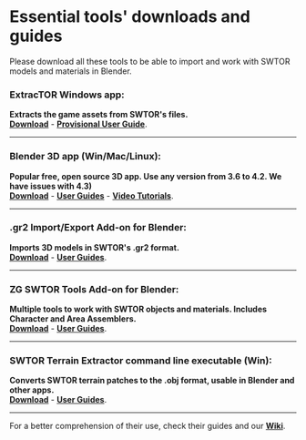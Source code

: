 # Essential tools' downloads and guides
Please download all these tools to be able to import and work with SWTOR models and materials in Blender.

### ExtracTOR Windows app:
**Extracts the game assets from SWTOR's files.**  
  **[Download](https://github.com/UltimaKaosXIII/extracTOR/releases/tag/v1.0.0-a1)** - **[Provisional User Guide](https://github.com/UltimaKaosXIII/extracTOR)**.
  
---
### Blender 3D app (Win/Mac/Linux):  
  **Popular free, open source 3D app. Use any version from 3.6 to 4.2. We have issues with 4.3)**  
  **[Download](https://www.blender.org/download/lts/)** - **[User Guides](https://www.blender.org/support/)** - **[Video Tutorials](https://www.youtube.com/playlist?list=PLa1F2ddGya_-UvuAqHAksYnB0qL9yWDO6)**.

---
### .gr2 Import/Export Add-on for Blender:  
  **Imports 3D models in SWTOR's .gr2 format.**  
  **[Download](https://github.com/SWTOR-Slicers/Granny2-Plug-In-Blender-2.8x/releases/latest)** - **[User Guides](https://github.com/SWTOR-Slicers/Granny2-Plug-In-Blender-2.8x#swtor-granny2-gr2-importexport-add-on-for-blender-28-to-42)**.

---
### ZG SWTOR Tools Add-on for Blender:  
  **Multiple tools to work with SWTOR objects and materials. Includes Character and Area Assemblers.**  
  **[Download](https://github.com/SWTOR-Slicers/ZG-SWTOR-Tools/releases/latest)** - **[User Guides](https://github.com/SWTOR-Slicers/WikiPedia/wiki/ZG-SWTOR-Tools-Add-on)**.

---
### SWTOR Terrain Extractor command line executable (Win):  
  **Converts SWTOR terrain patches to the .obj format, usable in Blender and other apps.**  
  **[Download](https://github.com/UltimaKaosXIII/STE2/releases/latest)** - **[User Guides](https://github.com/SWTOR-Slicers/WikiPedia/wiki/SWTOR-Terrain-Extractor)**.

---
For a better comprehension of their use, check their guides and our **[Wiki](https://github.com/SWTOR-Slicers/WikiPedia/wiki)**.
